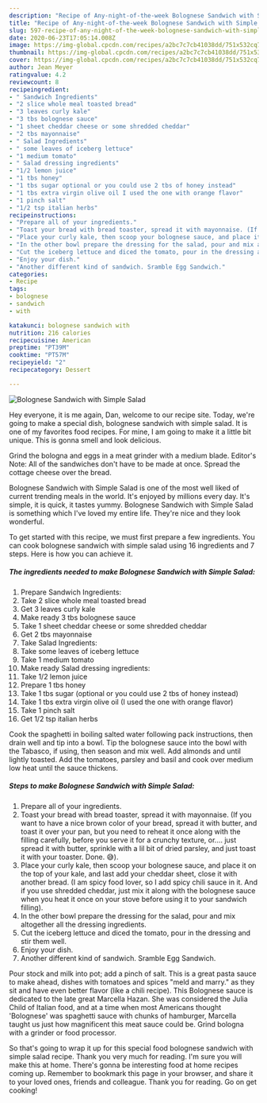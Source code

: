 ```yaml
---
description: "Recipe of Any-night-of-the-week Bolognese Sandwich with Simple Salad"
title: "Recipe of Any-night-of-the-week Bolognese Sandwich with Simple Salad"
slug: 597-recipe-of-any-night-of-the-week-bolognese-sandwich-with-simple-salad
date: 2020-06-23T17:05:14.008Z
image: https://img-global.cpcdn.com/recipes/a2bc7c7cb41038dd/751x532cq70/bolognese-sandwich-with-simple-salad-recipe-main-photo.jpg
thumbnail: https://img-global.cpcdn.com/recipes/a2bc7c7cb41038dd/751x532cq70/bolognese-sandwich-with-simple-salad-recipe-main-photo.jpg
cover: https://img-global.cpcdn.com/recipes/a2bc7c7cb41038dd/751x532cq70/bolognese-sandwich-with-simple-salad-recipe-main-photo.jpg
author: Jean Meyer
ratingvalue: 4.2
reviewcount: 8
recipeingredient:
- " Sandwich Ingredients"
- "2 slice whole meal toasted bread"
- "3 leaves curly kale"
- "3 tbs bolognese sauce"
- "1 sheet cheddar cheese or some shredded cheddar"
- "2 tbs mayonnaise"
- " Salad Ingredients"
- " some leaves of iceberg lettuce"
- "1 medium tomato"
- " Salad dressing ingredients"
- "1/2 lemon juice"
- "1 tbs honey"
- "1 tbs sugar optional or you could use 2 tbs of honey instead"
- "1 tbs extra virgin olive oil I used the one with orange flavor"
- "1 pinch salt"
- "1/2 tsp italian herbs"
recipeinstructions:
- "Prepare all of your ingredients."
- "Toast your bread with bread toaster, spread it with mayonnaise. (If you want to have a nice brown color of your bread, spread it with butter, and toast it over your pan, but you need to reheat it once along with the filling carefully, before you serve it for a crunchy texture, or.... just spread it with butter, sprinkle with a lil bit of dried parsley, and just toast it with your toaster. Done. 😅)."
- "Place your curly kale, then scoop your bolognese sauce, and place it on the top of your kale, and last add your cheddar sheet, close it with another bread. (I am spicy food lover, so I add spicy chili sauce in it. And if you use shredded cheddar, just mix it along with the bolognese sauce when you heat it once on your stove before using it to your sandwich filling)."
- "In the other bowl prepare the dressing for the salad, pour and mix altogether all the dressing ingredients."
- "Cut the iceberg lettuce and diced the tomato, pour in the dressing and stir them well."
- "Enjoy your dish."
- "Another different kind of sandwich. Sramble Egg Sandwich."
categories:
- Recipe
tags:
- bolognese
- sandwich
- with

katakunci: bolognese sandwich with 
nutrition: 216 calories
recipecuisine: American
preptime: "PT39M"
cooktime: "PT57M"
recipeyield: "2"
recipecategory: Dessert

---
```



![Bolognese Sandwich with Simple Salad](https://img-global.cpcdn.com/recipes/a2bc7c7cb41038dd/751x532cq70/bolognese-sandwich-with-simple-salad-recipe-main-photo.jpg)

Hey everyone, it is me again, Dan, welcome to our recipe site. Today, we're going to make a special dish, bolognese sandwich with simple salad. It is one of my favorites food recipes. For mine, I am going to make it a little bit unique. This is gonna smell and look delicious.

Grind the bologna and eggs in a meat grinder with a medium blade. Editor&#39;s Note: All of the sandwiches don&#39;t have to be made at once. Spread the cottage cheese over the bread.

Bolognese Sandwich with Simple Salad is one of the most well liked of current trending meals in the world. It's enjoyed by millions every day. It's simple, it is quick, it tastes yummy. Bolognese Sandwich with Simple Salad is something which I've loved my entire life. They're nice and they look wonderful.


To get started with this recipe, we must first prepare a few ingredients. You can cook bolognese sandwich with simple salad using 16 ingredients and 7 steps. Here is how you can achieve it.

<!--inarticleads1-->

##### The ingredients needed to make Bolognese Sandwich with Simple Salad:

1. Prepare  Sandwich Ingredients:
1. Take 2 slice whole meal toasted bread
1. Get 3 leaves curly kale
1. Make ready 3 tbs bolognese sauce
1. Take 1 sheet cheddar cheese or some shredded cheddar
1. Get 2 tbs mayonnaise
1. Take  Salad Ingredients:
1. Take  some leaves of iceberg lettuce
1. Take 1 medium tomato
1. Make ready  Salad dressing ingredients:
1. Take 1/2 lemon juice
1. Prepare 1 tbs honey
1. Take 1 tbs sugar (optional or you could use 2 tbs of honey instead)
1. Take 1 tbs extra virgin olive oil (I used the one with orange flavor)
1. Take 1 pinch salt
1. Get 1/2 tsp italian herbs


Cook the spaghetti in boiling salted water following pack instructions, then drain well and tip into a bowl. Tip the bolognese sauce into the bowl with the Tabasco, if using, then season and mix well. Add almonds and until lightly toasted. Add the tomatoes, parsley and basil and cook over medium low heat until the sauce thickens. 

<!--inarticleads2-->

##### Steps to make Bolognese Sandwich with Simple Salad:

1. Prepare all of your ingredients.
1. Toast your bread with bread toaster, spread it with mayonnaise. (If you want to have a nice brown color of your bread, spread it with butter, and toast it over your pan, but you need to reheat it once along with the filling carefully, before you serve it for a crunchy texture, or.... just spread it with butter, sprinkle with a lil bit of dried parsley, and just toast it with your toaster. Done. 😅).
1. Place your curly kale, then scoop your bolognese sauce, and place it on the top of your kale, and last add your cheddar sheet, close it with another bread. (I am spicy food lover, so I add spicy chili sauce in it. And if you use shredded cheddar, just mix it along with the bolognese sauce when you heat it once on your stove before using it to your sandwich filling).
1. In the other bowl prepare the dressing for the salad, pour and mix altogether all the dressing ingredients.
1. Cut the iceberg lettuce and diced the tomato, pour in the dressing and stir them well.
1. Enjoy your dish.
1. Another different kind of sandwich. Sramble Egg Sandwich.


Pour stock and milk into pot; add a pinch of salt. This is a great pasta sauce to make ahead, dishes with tomatoes and spices &#34;meld and marry.&#34; as they sit and have even better flavor (like a chili recipe). This Bolognese sauce is dedicated to the late great Marcella Hazan. She was considered the Julia Child of Italian food, and at a time when most Americans thought &#39;Bolognese&#39; was spaghetti sauce with chunks of hamburger, Marcella taught us just how magnificent this meat sauce could be. Grind bologna with a grinder or food processor. 

So that's going to wrap it up for this special food bolognese sandwich with simple salad recipe. Thank you very much for reading. I'm sure you will make this at home. There's gonna be interesting food at home recipes coming up. Remember to bookmark this page in your browser, and share it to your loved ones, friends and colleague. Thank you for reading. Go on get cooking!
